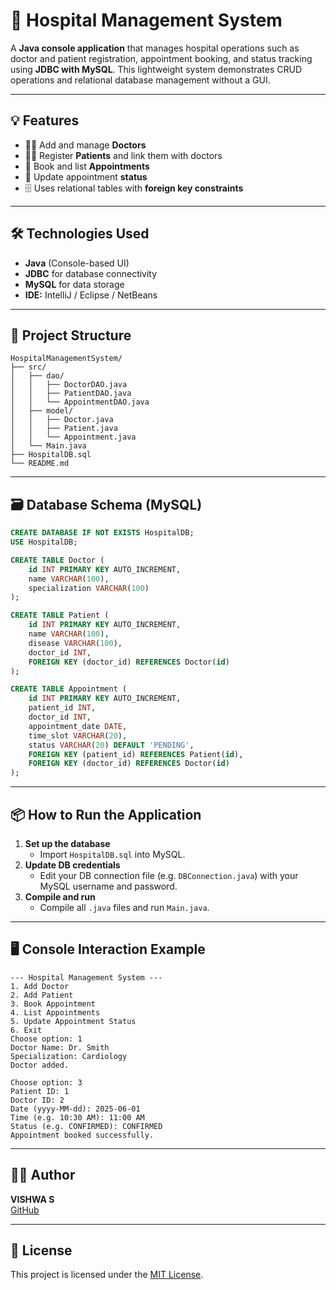 
# 🏥 Hospital Management System

A **Java console application** that manages hospital operations such as doctor and patient registration, appointment booking, and status tracking using **JDBC with MySQL**. This lightweight system demonstrates CRUD operations and relational database management without a GUI.

---

## 💡 Features

- 👨‍⚕️ Add and manage **Doctors**
- 🧑‍🦽 Register **Patients** and link them with doctors
- 📅 Book and list **Appointments**
- 🔄 Update appointment **status**
- 🗄️ Uses relational tables with **foreign key constraints**

---

## 🛠️ Technologies Used

- **Java** (Console-based UI)  
- **JDBC** for database connectivity  
- **MySQL** for data storage  
- **IDE:** IntelliJ / Eclipse / NetBeans

---

## 📂 Project Structure

```
HospitalManagementSystem/
├── src/
│   ├── dao/
│   │   ├── DoctorDAO.java
│   │   ├── PatientDAO.java
│   │   └── AppointmentDAO.java
│   ├── model/
│   │   ├── Doctor.java
│   │   ├── Patient.java
│   │   └── Appointment.java
│   └── Main.java
├── HospitalDB.sql
└── README.md
```

---

## 🗃️ Database Schema (MySQL)

```sql
CREATE DATABASE IF NOT EXISTS HospitalDB;
USE HospitalDB;

CREATE TABLE Doctor (
    id INT PRIMARY KEY AUTO_INCREMENT,
    name VARCHAR(100),
    specialization VARCHAR(100)
);

CREATE TABLE Patient (
    id INT PRIMARY KEY AUTO_INCREMENT,
    name VARCHAR(100),
    disease VARCHAR(100),
    doctor_id INT,
    FOREIGN KEY (doctor_id) REFERENCES Doctor(id)
);

CREATE TABLE Appointment (
    id INT PRIMARY KEY AUTO_INCREMENT,
    patient_id INT,
    doctor_id INT,
    appointment_date DATE,
    time_slot VARCHAR(20),
    status VARCHAR(20) DEFAULT 'PENDING',
    FOREIGN KEY (patient_id) REFERENCES Patient(id),
    FOREIGN KEY (doctor_id) REFERENCES Doctor(id)
);
```

---

## 📦 How to Run the Application

1. **Set up the database**
   - Import `HospitalDB.sql` into MySQL.
2. **Update DB credentials**
   - Edit your DB connection file (e.g. `DBConnection.java`) with your MySQL username and password.
3. **Compile and run**
   - Compile all `.java` files and run `Main.java`.

---

## 🖥️ Console Interaction Example

```
--- Hospital Management System ---
1. Add Doctor
2. Add Patient
3. Book Appointment
4. List Appointments
5. Update Appointment Status
6. Exit
Choose option: 1
Doctor Name: Dr. Smith
Specialization: Cardiology
Doctor added.
```

```
Choose option: 3
Patient ID: 1
Doctor ID: 2
Date (yyyy-MM-dd): 2025-06-01
Time (e.g. 10:30 AM): 11:00 AM
Status (e.g. CONFIRMED): CONFIRMED
Appointment booked successfully.
```

---

## 🙋‍♂️ Author

**VISHWA S**  
[GitHub](https://github.com/VISHWA_KTR)

---

## 📄 License

This project is licensed under the [MIT License](LICENSE).
